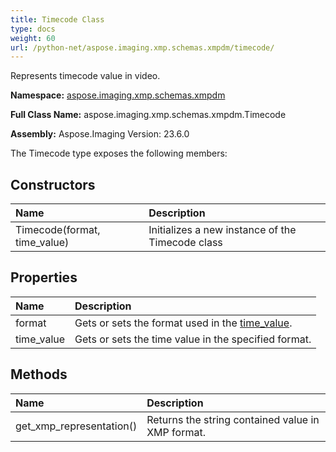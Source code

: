 ```yaml
---
title: Timecode Class
type: docs
weight: 60
url: /python-net/aspose.imaging.xmp.schemas.xmpdm/timecode/
---
```


Represents timecode value in video.

**Namespace:** [aspose.imaging.xmp.schemas.xmpdm](/imaging/python-net/aspose.imaging.xmp.schemas.xmpdm/)

**Full Class Name:** aspose.imaging.xmp.schemas.xmpdm.Timecode

**Assembly:**  Aspose.Imaging Version: 23.6.0

The Timecode type exposes the following members:
## **Constructors**
|**Name**|**Description**|
| :- | :- |
|Timecode(format, time_value)|Initializes a new instance of the Timecode class|
## **Properties**
|**Name**|**Description**|
| :- | :- |
|format|Gets or sets the format used in the [time_value](/imaging/python-net/aspose.imaging.xmp.schemas.xmpdm/timecode/).|
|time_value|Gets or sets the time value in the specified format.|
## **Methods**
|**Name**|**Description**|
| :- | :- |
|get_xmp_representation()|Returns the string contained value in XMP format.|
